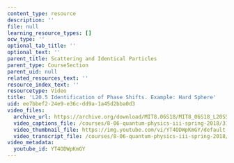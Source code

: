 ```yaml
---
content_type: resource
description: ''
file: null
learning_resource_types: []
ocw_type: ''
optional_tab_title: ''
optional_text: ''
parent_title: Scattering and Identical Particles
parent_type: CourseSection
parent_uid: null
related_resources_text: ''
resource_index_text: ''
resourcetype: Video
title: 'L20.5 Identification of Phase Shifts. Example: Hard Sphere'
uid: ee7bbef2-24e9-e36c-dd9a-1a45d2bba0d3
video_files:
  archive_url: https://archive.org/download/MIT8.06S18/MIT8_06S18_L20S5_300k.mp4
  video_captions_file: /courses/8-06-quantum-physics-iii-spring-2018/31ec2673079e52a685984d8f665ebffa_YT4ODWpKmGY.vtt
  video_thumbnail_file: https://img.youtube.com/vi/YT4ODWpKmGY/default.jpg
  video_transcript_file: /courses/8-06-quantum-physics-iii-spring-2018/2acbe3fb5c65cc9bb656dbcfead953e3_YT4ODWpKmGY.pdf
video_metadata:
  youtube_id: YT4ODWpKmGY
---
```

